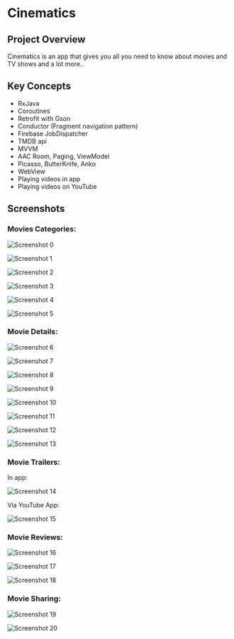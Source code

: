 # Cinematics

## Project Overview
Cinematics is an app that gives you all you need to know about movies and TV shows and a lot more..

## Key Concepts
- RxJava
- Coroutines
- Retrofit with Gson
- Conductor (Fragment navigation pattern)
- Firebase JobDispatcher
- TMDB api
- MVVM
- AAC Room, Paging, ViewModel
- Picasso, ButterKnife, Anko
- WebView
- Playing videos in app
- Playing videos on YouTube

## Screenshots

### Movies Categories:

![Screenshot 0](screenshots/0.jpg)

![Screenshot 1](screenshots/1.jpg)

![Screenshot 2](screenshots/2.jpg)

![Screenshot 3](screenshots/3.jpg)

![Screenshot 4](screenshots/4.jpg)

![Screenshot 5](screenshots/5.jpg)

### Movie Details:

![Screenshot 6](screenshots/6.jpg)

![Screenshot 7](screenshots/7.jpg)

![Screenshot 8](screenshots/8.jpg)

![Screenshot 9](screenshots/9.jpg)

![Screenshot 10](screenshots/16.jpg)

![Screenshot 11](screenshots/17.jpg)

![Screenshot 12](screenshots/18.jpg)

![Screenshot 13](screenshots/19.jpg)

### Movie Trailers:

In app:

![Screenshot 14](screenshots/14.jpg)

Via YouTube App:

![Screenshot 15](screenshots/15.jpg)

### Movie Reviews:

![Screenshot 16](screenshots/10.jpg)

![Screenshot 17](screenshots/11.jpg)

![Screenshot 18](screenshots/12.jpg)

### Movie Sharing:

![Screenshot 19](screenshots/13.jpg)

![Screenshot 20](screenshots/20.jpg)




